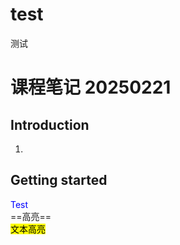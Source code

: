 # test
测试
# 课程笔记 20250221
## Introduction
1.

## Getting started
<font color=Blue>Test</font>  
==高亮==  
<mark>文本高亮<mark>  
